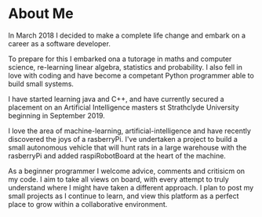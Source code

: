 # About Me

In March 2018 I decided to make a complete life change and embark on 
a career as a software developer. 

To prepare for this I embarked ona a tutorage in maths and computer science, re-learning 
linear algebra, statistics and probability. I also fell in love with coding and have become
a competant Python programmer able to build small systems. 

I have started learning java and C++, and have currently secured
a placement on an Artificial Intelligence masters st Strathclyde University 
beginning in September 2019. 

I love the area of machine-learning, artificial-intelligence and have recently
discovered the joys of a rasberryPi. I've undertaken a project to build a small 
autonomous vehicle that will hunt rats in a large warehouse with the rasberryPi and
added raspiRobotBoard at the heart of the machine. 

As a beginner programmer I welcome advice, comments and critisicm on my code. 
I aim to take all views on board, with every attempt to truly understand where I might 
have taken a different approach. I plan to post my small projects as I continue 
to learn, and view this platform as a perfect place to grow within a collaborative 
environment.

